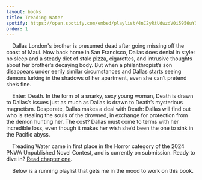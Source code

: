 ```yaml
---
layout: books
title: Treading Water
spotify: https://open.spotify.com/embed/playlist/4nC2yRtUdwzdV0i5956uY3
order: 1
---
```


&nbsp;&nbsp;&nbsp;&nbsp;Dallas London's brother is presumed dead after going missing off the coast of Maui. Now back home in San Francisco, Dallas does denial in style: no sleep and a steady diet of stale pizza, cigarettes, and intrusive thoughts about her brother’s decaying body. But when a philanthropist’s son disappears under eerily similar circumstances and Dallas starts seeing demons lurking in the shadows of her apartment, even she can’t pretend she’s fine. <br />

&nbsp;&nbsp;&nbsp;&nbsp;Enter: Death. In the form of a snarky, sexy young woman, Death is drawn to Dallas’s issues just as much as Dallas is drawn to Death’s mysterious magnetism. Desperate, Dallas makes a deal with Death: Dallas will find out who is stealing the souls of the drowned, in exchange for protection from the demon hunting her. The cost? Dallas must come to terms with her incredible loss, even though it makes her wish she’d been the one to sink in the Pacific abyss.
<br />

&nbsp;&nbsp;&nbsp;&nbsp;Treading Water came in first place in the Horror category of the 2024 PNWA Unpublished Novel Contest, and is currently on submission. Ready to dive in? [Read chapter one](/treading-water-chapter-one).<br />

&nbsp;&nbsp;&nbsp;&nbsp;Below is a running playlist that gets me in the mood to work on this book.





